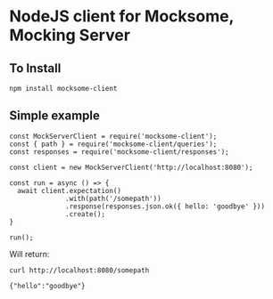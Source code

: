 # NodeJS client for Mocksome, Mocking Server

## To Install

```
npm install mocksome-client
```

## Simple example

```
const MockServerClient = require('mocksome-client');
const { path } = require('mocksome-client/queries');
const responses = require('mocksome-client/responses');

const client = new MockServerClient('http://localhost:8080');

const run = async () => {
  await client.expectation()
              .with(path('/somepath'))
              .response(responses.json.ok({ hello: 'goodbye' }))
              .create();
}

run();

```

Will return:

```
curl http://localhost:8080/somepath

{"hello":"goodbye"}

```